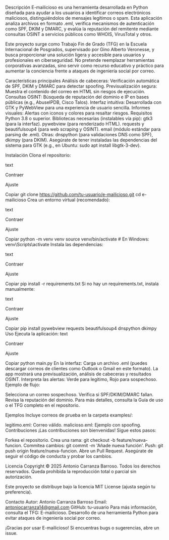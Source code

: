 Descripción
E-mailicioso es una herramienta desarrollada en Python diseñada para ayudar a los usuarios a identificar correos electrónicos maliciosos, distinguiéndolos de mensajes legítimos o spam. Esta aplicación analiza archivos en formato .eml, verifica mecanismos de autenticación como SPF, DKIM y DMARC, y evalúa la reputación del remitente mediante consultas OSINT a servicios públicos como WHOIS, VirusTotal y otros.

Este proyecto surge como Trabajo Fin de Grado (TFG) en la Escuela Internacional de Posgrados, supervisado por Gino Alberto Veronesse, y busca proporcionar una solución ligera y accesible para usuarios y profesionales en ciberseguridad. No pretende reemplazar herramientas corporativas avanzadas, sino servir como recurso educativo y práctico para aumentar la conciencia frente a ataques de ingeniería social por correo.

Características principales
Análisis de cabeceras: Verificación automática de SPF, DKIM y DMARC para detectar spoofing.
Previsualización segura: Muestra el contenido del correo en HTML sin riesgos de ejecución.
Consultas OSINT: Búsqueda de reputación del dominio e IP en bases públicas (e.g., AbuseIPDB, Cisco Talos).
Interfaz intuitiva: Desarrollada con GTK y PyWebView para una experiencia de usuario sencilla.
Informes visuales: Alertas con iconos y colores para resaltar riesgos.
Requisitos
Python 3.8 o superior.
Bibliotecas necesarias (instalables vía pip):
gtk3 (para la interfaz).
pywebview (para renderizado HTML).
requests y beautifulsoup4 (para web scraping y OSINT).
email (módulo estándar para parsing de .eml).
Otras: dnspython (para validaciones DNS como SPF), dkimpy (para DKIM).
Asegúrate de tener instaladas las dependencias del sistema para GTK (e.g., en Ubuntu: sudo apt install libgtk-3-dev).

Instalación
Clona el repositorio:

text

Contraer

Ajuste

Copiar
git clone https://github.com/tu-usuario/e-mailicioso.git
cd e-mailicioso
Crea un entorno virtual (recomendado):

text

Contraer

Ajuste

Copiar
python -m venv venv
source venv/bin/activate  # En Windows: venv\Scripts\activate
Instala las dependencias:

text

Contraer

Ajuste

Copiar
pip install -r requirements.txt
Si no hay un requirements.txt, instala manualmente:

text

Contraer

Ajuste

Copiar
pip install pywebview requests beautifulsoup4 dnspython dkimpy
Uso
Ejecuta la aplicación:
text

Contraer

Ajuste

Copiar
python main.py
En la interfaz:
Carga un archivo .eml (puedes descargar correos de clientes como Outlook o Gmail en este formato).
La app mostrará una previsualización, análisis de cabeceras y resultados OSINT.
Interpreta las alertas: Verde para legítimo, Rojo para sospechoso.
Ejemplo de flujo:

Selecciona un correo sospechoso.
Verifica si SPF/DKIM/DMARC fallan.
Revisa la reputación del dominio.
Para más detalles, consulta la Guía de uso o el TFG completo en el repositorio.

Ejemplos
Incluye correos de prueba en la carpeta examples/:

legitimo.eml: Correo válido.
malicioso.eml: Ejemplo con spoofing.
Contribuciones
¡Las contribuciones son bienvenidas! Sigue estos pasos:

Forkea el repositorio.
Crea una rama: git checkout -b feature/nueva-funcion.
Commitea cambios: git commit -m 'Añade nueva función'.
Push: git push origin feature/nueva-funcion.
Abre un Pull Request.
Asegúrate de seguir el código de conducta y probar los cambios.

Licencia
Copyright © 2025 Antonio Carranza Barroso. Todos los derechos reservados. Queda prohibida la reproducción total o parcial sin autorización.

Este proyecto se distribuye bajo la licencia MIT License (ajusta según tu preferencia).

Contacto
Autor: Antonio Carranza Barroso
Email: antoniocarranza14@gmail.com
GitHub: tu-usuario
Para más información, consulta el TFG: E-mailicioso. Desarrollo de una herramienta Python para evitar ataques de ingeniería social por correo.

¡Gracias por usar E-mailicioso! Si encuentras bugs o sugerencias, abre un issue.

